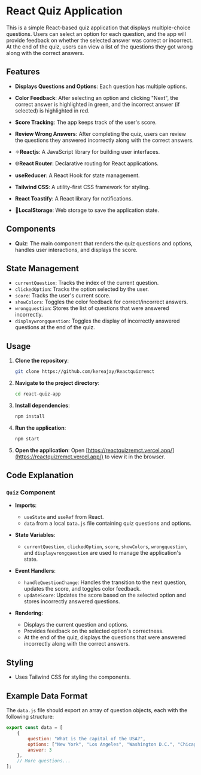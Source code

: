 # React Quiz Application

This is a simple React-based quiz application that displays multiple-choice questions. Users can select an option for each question, and the app will provide feedback on whether the selected answer was correct or incorrect. At the end of the quiz, users can view a list of the questions they got wrong along with the correct answers.

## Features

- **Displays Questions and Options**: Each question has multiple options.
- **Color Feedback**: After selecting an option and clicking "Next", the correct answer is highlighted in green, and the incorrect answer (if selected) is highlighted in red.
- **Score Tracking**: The app keeps track of the user's score.
- **Review Wrong Answers**: After completing the quiz, users can review the questions they answered incorrectly along with the correct answers.

- ⚛️**Reactjs**: A JavaScript library for building user interfaces.
- 🌐**React Router**: Declarative routing for React applications.
- **useReducer**: A React Hook for state management.
- **Tailwind CSS**: A utility-first CSS framework for styling.
- **React Toastify**: A React library for notifications.
- 💾**LocalStorage**: Web storage to save the application state.

## Components

- **Quiz**: The main component that renders the quiz questions and options, handles user interactions, and displays the score.

## State Management

- `currentQuestion`: Tracks the index of the current question.
- `clickedOption`: Tracks the option selected by the user.
- `score`: Tracks the user's current score.
- `showColors`: Toggles the color feedback for correct/incorrect answers.
- `wrongquestion`: Stores the list of questions that were answered incorrectly.
- `displaywrongquestion`: Toggles the display of incorrectly answered questions at the end of the quiz.

## Usage

1. **Clone the repository**:
    ```sh
    git clone https://github.com/kereajay/Reactquizremct
    ```

2. **Navigate to the project directory**:
    ```sh
    cd react-quiz-app
    ```

3. **Install dependencies**:
    ```sh
    npm install
    ```

4. **Run the application**:
    ```sh
    npm start
    ```

5. **Open the application**:
    Open [https://reactquizremct.vercel.app/](https://reactquizremct.vercel.app/) to view it in the browser.

## Code Explanation

### `Quiz` Component

- **Imports**: 
  - `useState` and `useRef` from React.
  - `data` from a local `Data.js` file containing quiz questions and options.

- **State Variables**:
  - `currentQuestion`, `clickedOption`, `score`, `showColors`, `wrongquestion`, and `displaywrongquestion` are used to manage the application's state.

- **Event Handlers**:
  - `handleQuestionChange`: Handles the transition to the next question, updates the score, and toggles color feedback.
  - `updateScore`: Updates the score based on the selected option and stores incorrectly answered questions.

- **Rendering**:
  - Displays the current question and options.
  - Provides feedback on the selected option's correctness.
  - At the end of the quiz, displays the questions that were answered incorrectly along with the correct answers.

## Styling

- Uses Tailwind CSS for styling the components.

## Example Data Format

The `data.js` file should export an array of question objects, each with the following structure:

```js
export const data = [
    {
        question: "What is the capital of the USA?",
        options: ["New York", "Los Angeles", "Washington D.C.", "Chicago"],
        answer: 3
    },
    // More questions...
];
